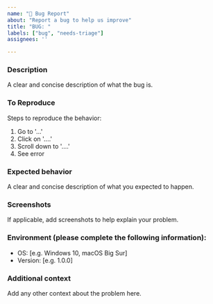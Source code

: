 ```yaml
---
name: "🐛 Bug Report"
about: "Report a bug to help us improve"
title: "BUG: "
labels: ["bug", "needs-triage"]
assignees: ''

---
```


### Description
A clear and concise description of what the bug is.

### To Reproduce
Steps to reproduce the behavior:
1. Go to '...'
2. Click on '....'
3. Scroll down to '....'
4. See error

### Expected behavior
A clear and concise description of what you expected to happen.

### Screenshots
If applicable, add screenshots to help explain your problem.

### Environment (please complete the following information):
 - OS: [e.g. Windows 10, macOS Big Sur]
 - Version: [e.g. 1.0.0]

### Additional context
Add any other context about the problem here. 